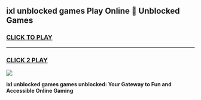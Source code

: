 
## ixl unblocked games Play Online 👋 Unblocked Games
<h3>
<a href="https://premium.freeplayer.one?title=ixl_unblocked_games&ref=19F">CLICK TO PLAY</a></h3>
<hr>

<h3>
<a href="https://premium.freeplayer.one?title=ixl_unblocked_games&ref=19F">CLICK 2 PLAY</a>
  
</h3>

<a href="https://premium.freeplayer.one?title=ixl_unblocked_games&ref=19F"><img src="https://clearcache.store/games.png"></a>


**ixl unblocked games games unblocked: Your Gateway to Fun and Accessible Online Gaming**

